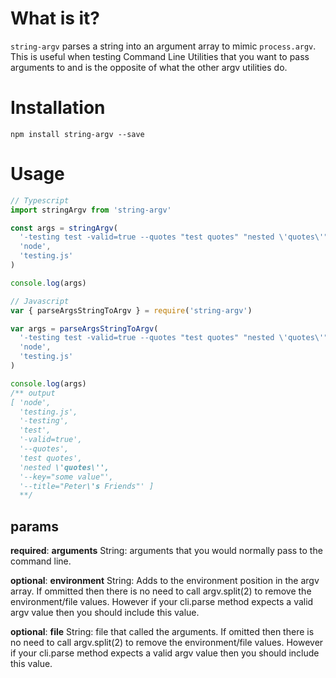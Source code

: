# What is it?

`string-argv` parses a string into an argument array to mimic `process.argv`.
This is useful when testing Command Line Utilities that you want to pass arguments to and is the opposite of what the other argv utilities do.

# Installation

```
npm install string-argv --save
```

# Usage

```ts
// Typescript
import stringArgv from 'string-argv'

const args = stringArgv(
  '-testing test -valid=true --quotes "test quotes" "nested \'quotes\'" --key="some value" --title="Peter\'s Friends"',
  'node',
  'testing.js'
)

console.log(args)
```

```js
// Javascript
var { parseArgsStringToArgv } = require('string-argv')

var args = parseArgsStringToArgv(
  '-testing test -valid=true --quotes "test quotes" "nested \'quotes\'" --key="some value" --title="Peter\'s Friends"',
  'node',
  'testing.js'
)

console.log(args)
/** output
[ 'node',
  'testing.js',
  '-testing',
  'test',
  '-valid=true',
  '--quotes',
  'test quotes',
  'nested \'quotes\'',
  '--key="some value"',
  '--title="Peter\'s Friends"' ]
  **/
```

## params

**required**: **arguments** String: arguments that you would normally pass to the command line.

**optional**: **environment** String: Adds to the environment position in the argv array. If ommitted then there is no need to call argv.split(2) to remove the environment/file values. However if your cli.parse method expects a valid argv value then you should include this value.

**optional**: **file** String: file that called the arguments. If omitted then there is no need to call argv.split(2) to remove the environment/file values. However if your cli.parse method expects a valid argv value then you should include this value.
